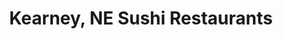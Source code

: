 ---
layout: city
title: Kearney, NE Sushi Restaurants
permalink: /nebraska/kearney/
stateAbbr: NE
stateName: Nebraska
cityName: Kearney
---